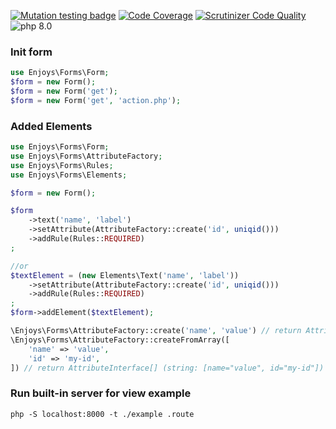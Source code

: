 [![Mutation testing badge](https://img.shields.io/endpoint?style=flat&url=https%3A%2F%2Fbadge-api.stryker-mutator.io%2Fgithub.com%2FEnjoyzz%2Fforms%2Fmaster)](https://dashboard.stryker-mutator.io/reports/github.com/Enjoyzz/forms/master)
[![Code Coverage](https://scrutinizer-ci.com/g/Enjoyzz/forms/badges/coverage.png?b=master)](https://scrutinizer-ci.com/g/Enjoyzz/forms/?branch=master)
[![Scrutinizer Code Quality](https://scrutinizer-ci.com/g/Enjoyzz/forms/badges/quality-score.png?b=master)](https://scrutinizer-ci.com/g/Enjoyzz/forms/?branch=master)
![php 8.0](https://github.com/Enjoyzz/forms/workflows/php%208.0/badge.svg)

### Init form
```php
use Enjoys\Forms\Form;
$form = new Form();
$form = new Form('get');
$form = new Form('get', 'action.php');
```

### Added Elements

```php
use Enjoys\Forms\Form;
use Enjoys\Forms\AttributeFactory;
use Enjoys\Forms\Rules;
use Enjoys\Forms\Elements;

$form = new Form();

$form
    ->text('name', 'label')
    ->setAttribute(AttributeFactory::create('id', uniqid()))
    ->addRule(Rules::REQUIRED)
;

//or
$textElement = (new Elements\Text('name', 'label'))
    ->setAttribute(AttributeFactory::create('id', uniqid()))
    ->addRule(Rules::REQUIRED)
;
$form->addElement($textElement);
```

```php
\Enjoys\Forms\AttributeFactory::create('name', 'value') // return AttributeInterface (string: name="value")
\Enjoys\Forms\AttributeFactory::createFromArray([
    'name' => 'value',
    'id' => 'my-id',
]) // return AttributeInterface[] (string: [name="value", id="my-id"])
```


### Run built-in server for view example
```shell
php -S localhost:8000 -t ./example .route
```
